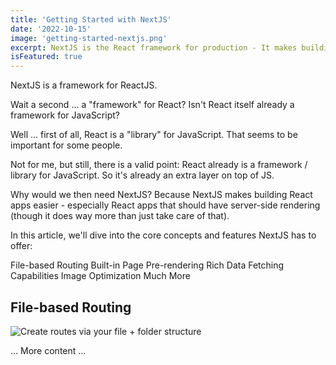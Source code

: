 ```yaml
---
title: 'Getting Started with NextJS'
date: '2022-10-15'
image: 'getting-started-nextjs.png'
excerpt: NextJS is the React framework for production - It makes building fullstack React apps and sites a breeze and ships with built-in SSR.
isFeatured: true
---
```


NextJS is a framework for ReactJS.

Wait a second ... a "framework" for React? Isn't React itself already a framework for JavaScript?

Well ... first of all, React is a "library" for JavaScript. That seems to be important for some people.

Not for me, but still, there is a valid point: React already is a framework / library for JavaScript. So it's already an extra layer on top of JS.

Why would we then need NextJS?
Because NextJS makes building React apps easier - especially React apps that should have server-side rendering (though it does way more than just take care of that).

In this article, we'll dive into the core concepts and features NextJS has to offer:

File-based Routing
Built-in Page Pre-rendering
Rich Data Fetching Capabilities
Image Optimization
Much More

## File-based Routing

![Create routes via your file + folder structure](nextjs-file-based-routing.png)

... More content ...
